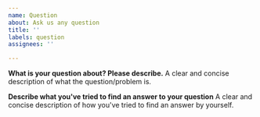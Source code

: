 ```yaml
---
name: Question
about: Ask us any question
title: ''
labels: question
assignees: ''

---
```


**What is your question about? Please describe.**
A clear and concise description of what the question/problem is.

**Describe what you've tried to find an answer to your question**
A clear and concise description of how you've tried to find an answer by yourself.

